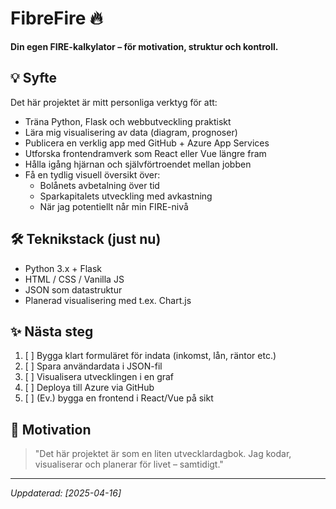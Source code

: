 # FibreFire 🔥

**Din egen FIRE-kalkylator – för motivation, struktur och kontroll.**

## 💡 Syfte

Det här projektet är mitt personliga verktyg för att:
- Träna Python, Flask och webbutveckling praktiskt
- Lära mig visualisering av data (diagram, prognoser)
- Publicera en verklig app med GitHub + Azure App Services
- Utforska frontendramverk som React eller Vue längre fram
- Hålla igång hjärnan och självförtroendet mellan jobben
- Få en tydlig visuell översikt över:
  - Bolånets avbetalning över tid
  - Sparkapitalets utveckling med avkastning
  - När jag potentiellt når min FIRE-nivå

## 🛠️ Teknikstack (just nu)

- Python 3.x + Flask
- HTML / CSS / Vanilla JS
- JSON som datastruktur
- Planerad visualisering med t.ex. Chart.js

## ✨ Nästa steg

1. [ ] Bygga klart formuläret för indata (inkomst, lån, räntor etc.)
2. [ ] Spara användardata i JSON-fil
3. [ ] Visualisera utvecklingen i en graf
4. [ ] Deploya till Azure via GitHub
5. [ ] (Ev.) bygga en frontend i React/Vue på sikt

## 📌 Motivation

> "Det här projektet är som en liten utvecklardagbok. Jag kodar, visualiserar och planerar för livet – samtidigt."

---

*Uppdaterad: [2025-04-16]*